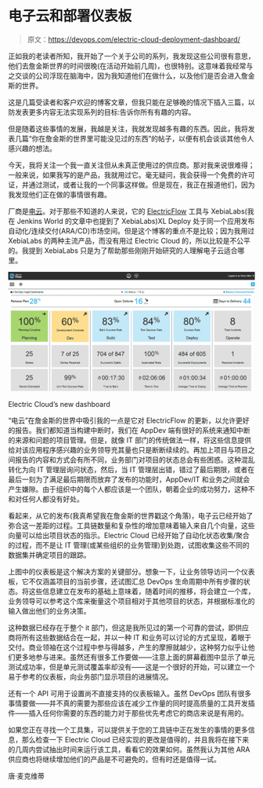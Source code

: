 # 电子云和部署仪表板

> 原文：<https://devops.com/electric-cloud-deployment-dashboard/>

正如我的老读者所知，我开始了一个关于公司的系列，我发现这些公司很有意思，他们去詹金斯世界的时间很晚(在活动开始前几周)，也很特别。这意味着我经常与之交谈的公司浮现在脑海中，因为我知道他们在做什么，以及他们是否会进入詹金斯的世界。

这是几篇受读者和客户欢迎的博客文章，但我只能在足够晚的情况下插入三篇，以防发表更多内容无法实现系列的目标:告诉你所有有趣的内容。

但是随着这些事情的发展，我越是关注，我就发现越多有趣的东西。因此，我将发表几篇“你在詹金斯的世界里可能没见过的东西”的帖子，以便有机会谈谈其他令人感兴趣的想法。

今天，我将关注一个我一直关注但从未真正使用过的供应商。那对我来说很难得；一般来说，如果我写的是产品，我就用过它。毫无疑问，我会获得一个免费的许可证，并通过测试，或者让我的一个同事这样做。但是现在，我正在报道他们，因为我发现他们正在做的事情很有趣。

厂商是[电云](http://electric-cloud.com/)。对于那些不知道的人来说，它的 [ElectricFlow](http://electric-cloud.com/products/electricflow/) 工具与 XebiaLabs(我在 Jenkins World 的文章中也提到了 XebiaLabs)XL Deploy 处于同一个应用发布自动化/连续交付(ARA/CD)市场空间。但是这个博客的重点不是比较；因为我用过 XebiaLabs 的两种主流产品，而没有用过 Electric Cloud 的，所以比较是不公平的。我提到 XebiaLabs 只是为了帮助那些刚刚开始研究的人理解电子云适合哪里。

![dashboard](img/22ec915fae50418e300ef67d8a3116f9.png)

Electric Cloud’s new dashboard

“电云”在詹金斯的世界中吸引我的一点是它对 ElectricFlow 的更新，以允许更好的报告。我们都知道当构建中断时，我们在 AppDev 端有很好的系统来通知中断的来源和问题的项目管理。但是，就像 IT 部门的传统做法一样，将这些信息提供给对该应用程序感兴趣的业务领导充其量也只是断断续续的。再加上项目与项目之间报告的内容和方式会有所不同，业务部门对项目的状态总会有些困惑。这种混乱转化为向 IT 管理层询问状态，然后，当 IT 管理层出错，错过了最后期限，或者在最后一刻为了满足最后期限而放弃了发布的功能时，AppDev/IT 和业务之间就会产生嫌隙。由于组织中的每个人都应该是一个团队，朝着企业的成功努力，这种不和对任何人都没有好处。

看起来，从它的发布(我真希望我在詹金斯的世界戳这个角落)，电子云已经开始了弥合这一差距的过程。工具链数量和复杂性的增加意味着输入来自几个向量，这些向量可以给出项目状态的指示。Electric Cloud 已经开始了自动化状态收集/聚合的过程，而不是让 IT 管理(或某些组织的业务管理)到处跑，试图收集这些不同的数据集并确定项目的跟踪。

上图中的仪表板是这个解决方案的关键部分。想象一下，让业务领导访问一个仪表板，它不仅涵盖项目的当前步骤，还试图汇总 DevOps 生命周期中所有步骤的状态。将这些信息建立在发布的基础上意味着，随着时间的推移，将会建立一个库，业务领导可以参考这个库来衡量这个项目相对于其他项目的状态，并根据标准化的输入做出他们的业务决策。

这种数据已经存在于整个 it 部门，但这是我所见过的第一个可靠的尝试，即供应商将所有这些数据结合在一起，并以一种 IT 和业务可以讨论的方式呈现，着眼于交付。商业领袖在这个过程中参与得越多，产生的摩擦就越少，这种努力似乎让他们更多地参与进来。虽然还有很多工作要做——注意上面的屏幕截图中显示了单元测试成功率，但是单元测试覆盖率却没有——这是一个很好的开始，可以建立一个易于参考的仪表板，向业务部门显示项目的进展情况。

还有一个 API 可用于设置尚不直接支持的仪表板输入。虽然 DevOps 团队有很多事情要做——并不真的需要为那些应该在减少工作量的同时提高质量的工具开发插件——插入任何你需要的东西的能力对于那些优先考虑它的商店来说是有用的。

如果您正在寻找一个工具集，可以提供关于您的工具链中正在发生的事情的更多信息，那么检查一下 Electric Cloud 已经实现的更改是值得的，并且我将在接下来的几周内尝试抽出时间来运行该工具，看看它的效果如何。虽然我认为其他 ARA 供应商也将继续增加他们的产品是不可避免的，但有时还是值得一试。

唐·麦克维蒂